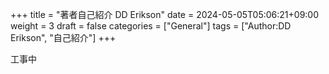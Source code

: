 +++
title = "著者自己紹介 DD Erikson"
date = 2024-05-05T05:06:21+09:00
weight = 3
draft = false
categories = ["General"]
tags = ["Author:DD Erikson", "自己紹介"]
+++

工事中
